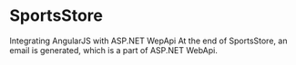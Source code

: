 # SportsStore
Integrating AngularJS with ASP.NET WepApi
At the end of SportsStore, an email is generated, which is a part of ASP.NET WebApi.
